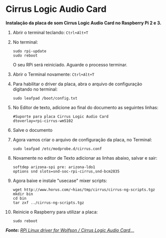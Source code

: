 # Cirrus Logic Audio Card

**Instalação da placa de som Cirrus Logic Audio Card no Raspberry Pi 2 e 3.**

1. Abrir o terminal teclando: `Ctrl+Alt+T`
2. No terminal:

   ```text
   sudo rpi-update
   sudo reboot
   ```

   O seu RPi será reiniciado. Aguarde o processo terminar.

3. Abrir o Terminal novamente: `Ctrl+Alt+T`
4. Para habilitar o driver da placa, abra o arquivo de configuração digitando no terminal:

   ```text
   sudo leafpad /boot/config.txt
   ```

5. No Editor de texto, adicione ao final do documento as seguintes linhas:

   ```text
   #Suporte para placa Cirrus Logic Audio Card
   dtoverlay=rpi-cirrus-wm5102
   ```

6. Salve o documento
7. Agora vamos criar o arquivo de configuração da placa, no Terminal:

   ```text
   sudo leafpad /etc/modprobe.d/cirrus.conf
   ```

8. Novamente no editor de Texto adicionar as linhas abaixo, salvar e sair:

   ```text
   softdep arizona-spi pre: arizona-ldo1
   options snd slots=snd-soc-rpi-cirrus,snd-bcm2835
   ```

9. Agora baixe e instale "usecase" mixer scripts:

   ```text
   wget http://www.horus.com/~hias/tmp/cirrus/cirrus-ng-scripts.tgz
   mkdir bin
   cd bin
   tar zxf ../cirrus-ng-scripts.tgz
   ```

10. Reinicie o Raspberry para utilizar a placa:

    ```text
    sudo reboot
    ```



_**Fonte:**_ [_RPi Linux driver for Wolfson / Cirrus Logic Audio Card_](http://www.horus.com/~hias/cirrus-driver.html)\_\_

